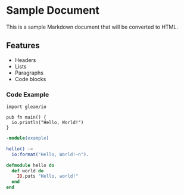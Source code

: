 # Sample Document

This is a sample Markdown document that will be converted to HTML.

## Features

* Headers
* Lists
* Paragraphs
* Code blocks

### Code Example

```gleam
import gleam/io

pub fn main() {
  io.println("Hello, World!")
}
```

```erlang
-module(example)

hello() ->
  io:format("Hello, World!~n").
```

```elixir
defmodule hello do
  def world do
    IO.puts "Hello, world!"
  end
end
```
